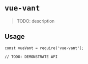 # `vue-vant`

> TODO: description

## Usage

```
const vueVant = require('vue-vant');

// TODO: DEMONSTRATE API
```
